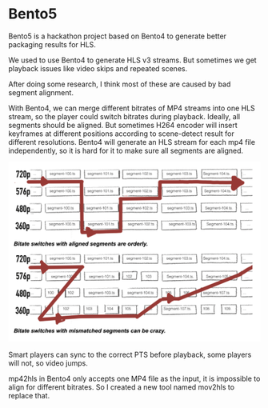 # Bento5

Bento5 is a hackathon project based on Bento4 to generate better packaging results for HLS.

We used to use Bento4 to generate HLS v3 streams. But sometimes we get playback issues like video skips and repeated scenes.

After doing some research, I think most of these are caused by bad segment alignment.

With Bento4, we can merge different bitrates of MP4 streams into one HLS stream, so the player could switch bitrates during playback. Ideally, all segments should be aligned. But sometimes H264 encoder will insert keyframes at different positions according to scene-detect result for different resolutions. Bento4 will generate an HLS stream for each mp4 file independently, so it is hard for it to make sure all segments are aligned.


![](./imgs/segment_alignment.png)

Smart players can sync to the correct PTS before playback, some players will not, so video jumps.

mp42hls in Bento4 only accepts one MP4 file as the input, it is impossible to align for different bitrates. So I created a new tool named mov2hls to replace that.
